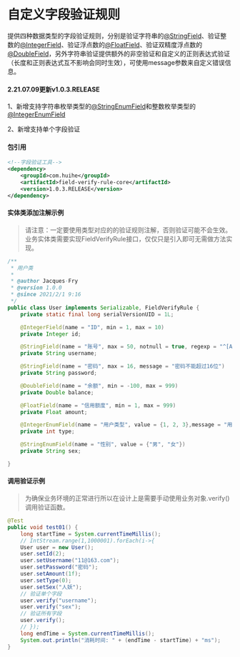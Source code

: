 # 自定义字段验证规则

提供四种数据类型的字段验证规则，分别是验证字符串的[@StringField](/field-verify-rule-core/src/main/java/com/huihe/fvr/core/annotation/StringField.java)、验证整数的[@IntegerField](/field-verify-rule-core/src/main/java/com/huihe/fvr/core/annotation/IntegerField.java)、验证浮点数的[@FloatField](/field-verify-rule-core/src/main/java/com/huihe/fvr/core/annotation/FloatField.java)、验证双精度浮点数的[@DoubleField](/field-verify-rule-core/src/main/java/com/huihe/fvr/core/annotation/DoubleField.java)，另外字符串验证提供额外的非空验证和自定义的正则表达式验证（长度和正则表达式互不影响会同时生效），可使用message参数来自定义错误信息。

#### 2.21.07.09更新v1.0.3.RELEASE

1、新增支持字符串枚举类型的[@StringEnumField](/field-verify-rule-core/src/main/java/com/huihe/fvr/core/annotation/StringEnumField.java)和整数枚举类型的[@IntegerEnumField](./field-verify-rule-core/src/main/java/com/huihe/fvr/core/annotation/IntegerEnumField.java)

2、新增支持单个字段验证



#### 包引用

```xml
<!--字段验证工具-->
<dependency>
    <groupId>com.huihe</groupId>
    <artifactId>field-verify-rule-core</artifactId>
    <version>1.0.3.RELEASE</version>
</dependency>
```



#### 实体类添加注解示例

> 请注意：一定要使用类型对应的的验证规则注解，否则验证可能不会生效。业务实体类需要实现FieldVerifyRule接口，仅仅只是引入即可无需做方法实现。

```java
/**
 * 用户类
 *
 * @author Jacques·Fry
 * @version 1.0.0
 * @since 2021/2/1 9:16
 */
public class User implements Serializable, FieldVerifyRule {
    private static final long serialVersionUID = 1L;

    @IntegerField(name = "ID", min = 1, max = 10)
    private Integer id;

    @StringField(name = "账号", max = 50, notnull = true, regexp = "^[A-Za-z0-9\\u4e00-\\u9fa5]+@[a-zA-Z0-9_-]+(\\.[a-zA-Z0-9_-]+)+$")
    private String username;

    @StringField(name = "密码", max = 16, message = "密码不能超过16位")
    private String password;

    @DoubleField(name = "余额", min = -100, max = 999)
    private Double balance;

    @FloatField(name = "信用额度", min = 1, max = 999)
    private Float amount;

    @IntegerEnumField(name = "用户类型", value = {1, 2, 3},message = "用户类型只能是 1:普通 | 2:管理员 | 3:超级管理员")
    private int type;

    @StringEnumField(name = "性别", value = {"男", "女"})
    private String sex;

}
```



#### 调用验证示例

> 为确保业务环境的正常进行所以在设计上是需要手动使用业务对象.verify()调用验证函数。

```java
@Test
public void test01() {
    long startTime = System.currentTimeMillis();
    // IntStream.range(1,1000001).forEach(i->{
    User user = new User();
    user.setId(2);
    user.setUsername("11@163.com");
    user.setPassword("密码");
    user.setAmount(1f);
    user.setType(0);
    user.setSex("人妖");
    // 验证单个字段
    user.verify("username");
    user.verify("sex");
    // 验证所有字段
    user.verify();
    // });
    long endTime = System.currentTimeMillis();
    System.out.println("消耗时间: " + (endTime - startTime) + "ms");
}
```


